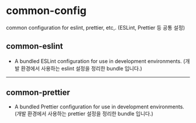 # common-config

common configuration for eslint, prettier, etc,. (ESLint, Prettier 등 공통 설정)

## common-eslint

- A bundled ESLint configuration for use in development environments. (개발 환경에서 사용하는 eslint 설정을 정리한 bundle 입니다.)

---

## common-prettier

- A bundled Prettier configuration for use in development environments. (개발 환경에서 사용하는 prettier 설정을 정리한 bundle 입니다.)
